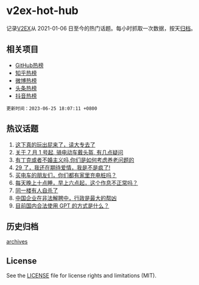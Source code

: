 # v2ex-hot-hub

 记录[V2EX](https://www.v2ex.com/)从 2021-01-06 日至今的热门话题。每小时抓取一次数据，按天[归档](archives)。
 
 ## 相关项目

- [GitHub热榜](https://github.com/snaildev/github-hot-hub)
- [知乎热榜](https://github.com/snaildev/zhihu-hot-hub)
- [微博热榜](https://github.com/snaildev/weibo-hot-hub)
- [头条热榜](https://github.com/snaildev/toutiao-hot-hub)
- [抖音热榜](https://github.com/snaildev/douyin-hot-hub)


 `更新时间：2023-06-25 18:07:11 +0800`

## 热议话题

1. [这下真的玩出屁来了，读大专去了](https://www.v2ex.com/t/951401)
1. [关于 7 月 1 号起, 骑电动车戴头盔, 有几点疑问](https://www.v2ex.com/t/951326)
1. [有丁克或者不婚主义吗,你们是如何考虑养老问题的](https://www.v2ex.com/t/951355)
1. [29 了，我还在期待爱情，我是不是疯了!](https://www.v2ex.com/t/951323)
1. [买电车的朋友们，你们都有家里充电桩吗？](https://www.v2ex.com/t/951317)
1. [每天晚上十点睡，早上六点起，这个作息不正常吗？](https://www.v2ex.com/t/951381)
1. [同一楼有人自杀了](https://www.v2ex.com/t/951285)
1. [中国企业在非法解聘中，行政是最大的帮凶](https://www.v2ex.com/t/951385)
1. [目前国内合法使用 GPT 的方式是什么？](https://www.v2ex.com/t/951372)

## 历史归档

[archives](archives)

## License

See the [LICENSE](LICENSE) file for license rights and limitations (MIT).
